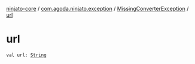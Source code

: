 [ninjato-core](../../index.md) / [com.agoda.ninjato.exception](../index.md) / [MissingConverterException](index.md) / [url](./url.md)

# url

`val url: `[`String`](https://kotlinlang.org/api/latest/jvm/stdlib/kotlin/-string/index.html)